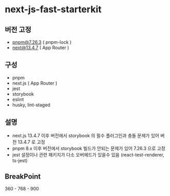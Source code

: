 # next-js-fast-starterkit

## 버전 고정

- pnpm@7.26.3 ( pnpm-lock )
- next@13.4.7 ( App Router )

## 구성

- pnpm
- next.js ( App Router )
- jest
- storybook
- eslint
- husky, lint-staged

## 설명

- next.js 13.4.7 이후 버전에서 storybook 의 필수 플러그인과 충돌 문제가 있어 버전 13.4.7 로 고정
- pnpm 8.x 이후 버전에서 storybook 빌드가 안되는 문제가 있어 7.26.3 으로 고정
- jest 설정이나 관련 패키지가 다소 오버헤드가 있을수 있음 (react-test-renderer, ts-jest)

## BreakPoint

360 - 768 - 900
